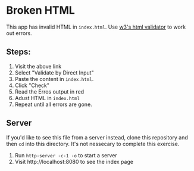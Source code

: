 # Broken HTML
This app has invalid HTML in `index.html`. Use [w3's html validator](http://validator.w3.org/check) to work out errors. 

## Steps:
1. Visit the above link 
1. Select "Validate by Direct Input" 
1. Paste the content in `index.html`. 
1. Click "Check"
1. Read the Erros output in red
1. Adust HTML in `index.html`
1. Repeat until all errors are gone.

## Server
If you'd like to see this file from a server instead, clone this repository and then `cd` into this directory. It's not nessecary to complete this exercise.
1. Run `http-server -c-1 -o` to start a server
1. Visit http://localhost:8080 to see the index page
